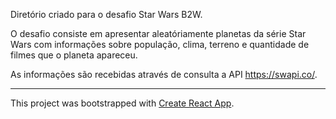 
Diretório criado para o desafio Star Wars B2W.

O desafio consiste em apresentar aleatóriamente planetas da série Star Wars com informações sobre população, clima, terreno e quantidade de filmes que o planeta apareceu. 

As informações são recebidas através de consulta a API https://swapi.co/.

----------------------------------------------------------------------------------------------------------------------------------------------------------------------------

This project was bootstrapped with [Create React App](https://github.com/facebook/create-react-app).


